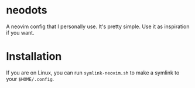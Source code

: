 # neodots
A neovim config that I personally use.
It's pretty simple.
Use it as inspiration if you want.

# Installation
If you are on Linux, you can run `symlink-neovim.sh` to make a symlink to your `$HOME/.config`.
